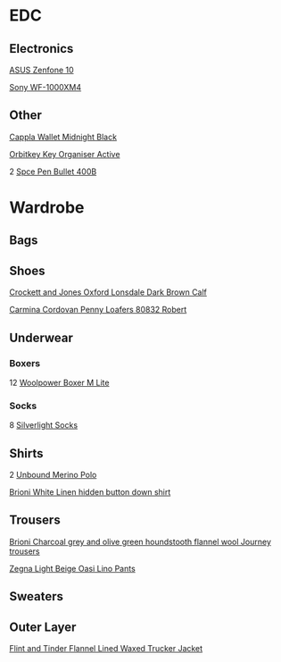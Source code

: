 # EDC

## Electronics

[ASUS Zenfone 10](https://www.asus.com/se/mobile-handhelds/phones/zenfone/zenfone-10/)

[Sony WF-1000XM4](https://www.sony.se/electronics/truly-wireless/wf-1000xm4)

## Other

[Cappla Wallet Midnight Black](https://cappla.com/collections/wallets/products/midnight-black)

[Orbitkey Key Organiser Active](https://www.orbitkey.com/collections/key-organiser/products/orbitkey-2-0-active?variant=8198980993120)

2 [Spce Pen Bullet 400B](https://www.spacepen.com/400B.aspx)

# Wardrobe

## Bags

## Shoes

[Crockett and Jones Oxford Lonsdale Dark Brown Calf](https://eu.crockettandjones.com/collections/mens-oxfords-collection/products/lonsdale-darkbrown-calf)

[Carmina Cordovan Penny Loafers 80832 Robert](https://www.carminashoemaker.com/se/en/penny-loafer-burgundy-cordovan-80832)



## Underwear

### Boxers

12 [Woolpower Boxer M Lite](https://woolpower.se/shop/produkt/boxer-ms-lite/)

### Socks

8 [Silverlight Socks](https://silverlight.store/product/silverlight-socks/)

## Shirts

2 [Unbound Merino Polo](https://unboundmerino.com/products/merino-polo?variant=39839867338846)

[Brioni White Linen hidden button down shirt](https://www.brioni.com/en/us/pr/white-linen-hidden-button-down-shirt-SCAY0LP91119000)

## Trousers

[Brioni Charcoal grey and olive green houndstooth flannel wool Journey trousers](https://www.brioni.com/en/us/pr/charcoal-grey-and-olive-green-houndstooth-flannel-wool-journey-trousers-RP300MOCA671300?from=search)

[Zegna Light Beige Oasi Lino Pants](https://www.zegna.com/se-en/ready-to-wear/pants/product.light-beige-oasi-lino-pants.31045612/)

## Sweaters

## Outer Layer

[Flint and Tinder Flannel Lined Waxed Trucker Jacket](https://huckberry.com/store/flint-and-tinder/category/p/55166-flannel-lined-waxed-trucker-jacket)

